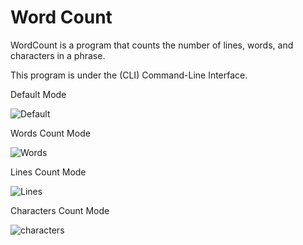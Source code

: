# Word Count

WordCount is a program that counts the number of lines, words, and characters in a phrase.

This program is under the (CLI) Command-Line Interface.

Default Mode

![Default](https://user-images.githubusercontent.com/58948784/87430825-01730600-c5fb-11ea-9070-2254011cf228.PNG)

Words Count  Mode

![Words](https://user-images.githubusercontent.com/58948784/87430895-18b1f380-c5fb-11ea-82f5-e73948a2d28b.PNG)

Lines Count  Mode

![Lines](https://user-images.githubusercontent.com/58948784/87431016-40a15700-c5fb-11ea-856b-c15c890d307f.PNG)

Characters Count  Mode

![characters](https://user-images.githubusercontent.com/58948784/87431034-4860fb80-c5fb-11ea-8810-593134ac5c29.PNG)
